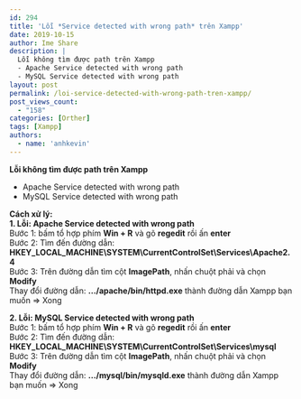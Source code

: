 ```yaml
---
id: 294
title: 'Lỗi *Service detected with wrong path* trên Xampp'
date: 2019-10-15
author: Ime Share
description: |
  Lỗi không tìm được path trên Xampp
  - Apache Service detected with wrong path
  - MySQL Service detected with wrong path
layout: post
permalink: /loi-service-detected-with-wrong-path-tren-xampp/
post_views_count:
  - "158"
categories: [Orther]
tags: [Xampp]
authors:
  - name: 'anhkevin'
---
```

**Lỗi không tìm được path trên Xampp**  
- Apache Service detected with wrong path  
- MySQL Service detected with wrong path

**Cách xử lý:**  
**1. Lỗi: Apache Service detected with wrong path**  
Bước 1: bấm tổ hợp phím **Win + R** và gõ **regedit** rồi ấn **enter**  
Bước 2: Tìm đến đường dẫn: **HKEY\_LOCAL\_MACHINE\SYSTEM\CurrentControlSet\Services\Apache2.4**  
Bước 3: Trên đường dẫn tìm cột **ImagePath**, nhấn chuột phải và chọn **Modify**  
Thay đổi đường dẫn: **&#8230;/apache/bin/httpd.exe** thành đường dẫn Xampp bạn muốn => Xong

**2. Lỗi: MySQL Service detected with wrong path**  
Bước 1: bấm tổ hợp phím **Win + R** và gõ **regedit** rồi ấn **enter**  
Bước 2: Tìm đến đường dẫn: **HKEY\_LOCAL\_MACHINE\SYSTEM\CurrentControlSet\Services\mysql**  
Bước 3: Trên đường dẫn tìm cột **ImagePath**, nhấn chuột phải và chọn **Modify**  
Thay đổi đường dẫn: **&#8230;/mysql/bin/mysqld.exe** thành đường dẫn Xampp bạn muốn => Xong

<div id="gtx-trans" style="position: absolute; left: -111px; top: -15px;">
  <div class="gtx-trans-icon">
  </div>
</div>